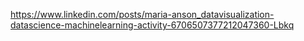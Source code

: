 https://www.linkedin.com/posts/maria-anson_datavisualization-datascience-machinelearning-activity-6706507377212047360-Lbkq
